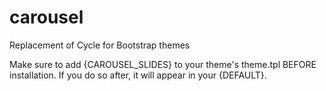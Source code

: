 carousel
========

Replacement of Cycle for Bootstrap themes

Make sure to add {CAROUSEL_SLIDES} to your theme's theme.tpl BEFORE installation.
If you do so after, it will appear in your {DEFAULT}.
